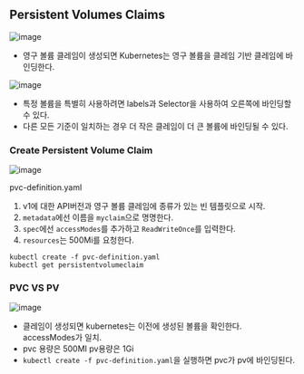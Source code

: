 ## Persistent Volumes Claims
![image](https://user-images.githubusercontent.com/81672260/172314866-73dfd77a-5497-475b-a289-dc60d7718068.png)
- 영구 볼륨 클레임이 생성되면 Kubernetes는 영구 볼륨을 클레임 기반 클레임에 바인딩한다.

![image](https://user-images.githubusercontent.com/81672260/172317363-ab4b62c4-b606-4d72-bbe9-74c899481ab0.png)

- 특정 볼륨을 특별히 사용하려면 labels과 Selector을 사용하여 오른쪽에 바인딩할 수 있다.
- 다른 모든 기준이 일치하는 경우 더 작은 클레임이 더 큰 볼륨에 바인딩될 수 있다.

### Create Persistent Volume Claim

![image](https://user-images.githubusercontent.com/81672260/172318637-5966c709-aaa9-41ad-ac05-5696d2290640.png)

pvc-definition.yaml
1. v1에 대한 API버전과 영구 볼륨 클레임에 종류가 있는 빈 템플릿으로 시작.
2. `metadata`에선 이름을 `myclaim`으로 명명한다.
3. `spec`에선 `accessModes`를 추가하고 `ReadWriteOnce`를 입력한다.
4. `resources`는 500Mi를 요청한다.

```
kubectl create -f pvc-definition.yaml
kubectl get persistentvolumeclaim
````

### PVC VS PV 

![image](https://user-images.githubusercontent.com/81672260/172319213-20126dac-1f3a-4689-b7b5-d0fbb4c70a00.png)

- 클레임이 생성되면 kubernetes는 이전에 생성된 볼륨을 확인한다. accessModes가 일치.
- pvc 용량은 500MI pv용량은 1Gi
- `kubectl create -f pvc-definition.yaml`을 실행하면 pvc가 pv에 바인딩된다.
